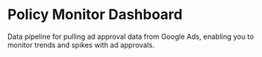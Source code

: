 # Policy Monitor Dashboard

Data pipeline for pulling ad approval data from Google Ads, enabling you to
monitor trends and spikes with ad approvals.
